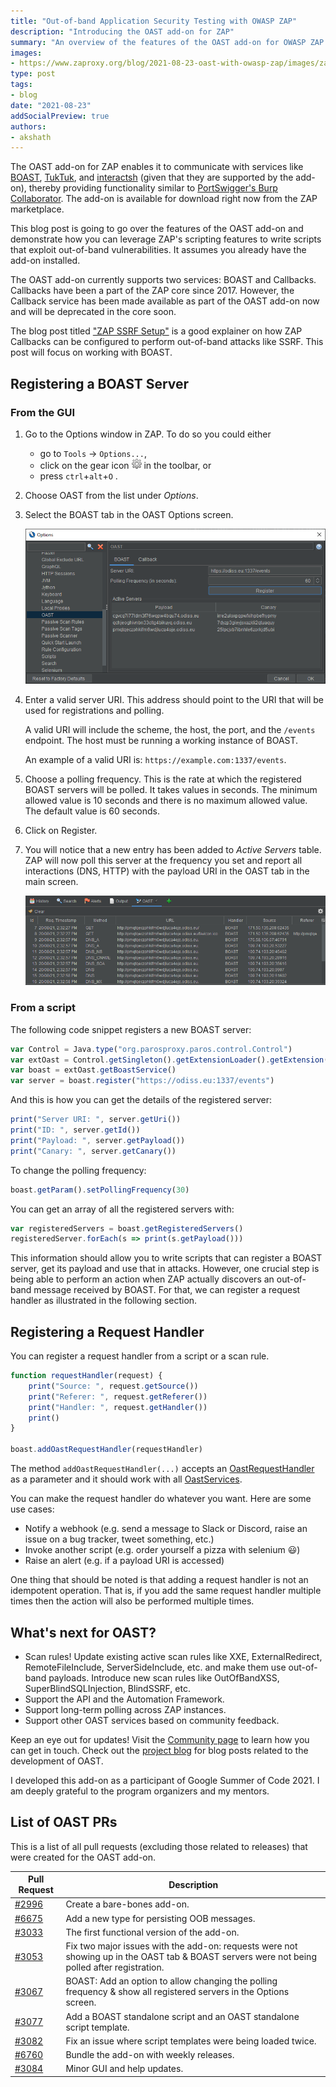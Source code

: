 ```yaml
---
title: "Out-of-band Application Security Testing with OWASP ZAP"
description: "Introducing the OAST add-on for ZAP"
summary: "An overview of the features of the OAST add-on for OWASP ZAP. This add-on allows you to discover out-of-band vulnerabilities like SSRF."
images:
- https://www.zaproxy.org/blog/2021-08-23-oast-with-owasp-zap/images/zap-oast-graphic.png
type: post
tags:
- blog
date: "2021-08-23"
addSocialPreview: true
authors:
- akshath
---
```


The OAST add-on for ZAP enables it to communicate with services like [BOAST](https://github.com/marcoagner/boast), [TukTuk](https://github.com/ArturSS7/TukTuk), and [interactsh](https://github.com/projectdiscovery/interactsh) (given that they are supported by the add-on), thereby providing functionality similar to [PortSwigger's Burp Collaborator](https://portswigger.net/burp/documentation/collaborator). The add-on is available for download right now from the ZAP marketplace.

This blog post is going to go over the features of the OAST add-on and demonstrate how you can leverage ZAP's scripting features to write scripts that exploit out-of-band vulnerabilities. It assumes you already have the add-on installed.

The OAST add-on currently supports two services: BOAST and Callbacks. Callbacks have been a part of the ZAP core since 2017. However, the Callback service has been made available as part of the OAST add-on now and will be deprecated in the core soon. 

The blog post titled ["ZAP SSRF Setup"](/blog/2020-03-09-zap-ssrf-setup/) is a good explainer on how ZAP Callbacks can be configured to perform out-of-band attacks like SSRF. This post will focus on working with BOAST.

## Registering a BOAST Server
### From the GUI
1. Go to the Options window in ZAP. To do so you could either
    - go to `Tools` &rarr; `Options...`, 
    - click on the gear icon ![Gear Icon](images/zap-gear-icon.png) in the toolbar, or 
    - press `ctrl`+`alt`+`O` .
1. Choose OAST from the list under *Options*.
1. Select the BOAST tab in the OAST Options screen.

    ![The OAST Options Screen](images/zap-oast-options.png)

1. Enter a valid server URI. This address should point to the URI that will be used for registrations and polling.

    A valid URI will include the scheme, the host, the port, and the `/events` endpoint. The host must be running a working instance of BOAST.

    An example of a valid URI is: `https://example.com:1337/events`.
1.  Choose a polling frequency. This is the rate at which the registered BOAST servers will be polled. It takes values in seconds. The minimum allowed value is 10 seconds and there is no maximum allowed value. The default value is 60 seconds.
1. Click on Register. 
1. You will notice that a new entry has been added to *Active Servers* table. ZAP will now poll this server at the frequency you set and report all interactions (DNS, HTTP) with the payload URI in the OAST tab in the main screen.

    ![The OAST Tab](images/zap-oast-tab.png)

### From a script
The following code snippet registers a new BOAST server:
```js
var Control = Java.type("org.parosproxy.paros.control.Control")
var extOast = Control.getSingleton().getExtensionLoader().getExtension("ExtensionOast")
var boast = extOast.getBoastService()
var server = boast.register("https://odiss.eu:1337/events")
```

And this is how you can get the details of the registered server:
```js
print("Server URI: ", server.getUri())
print("ID: ", server.getId())
print("Payload: ", server.getPayload())
print("Canary: ", server.getCanary())
```

To change the polling frequency:
```js
boast.getParam().setPollingFrequency(30)
```

You can get an array of all the registered servers with:
```js
var registeredServers = boast.getRegisteredServers()
registeredServer.forEach(s => print(s.getPayload()))
```

This information should allow you to write scripts that can register a BOAST server, get its payload and use that in attacks. However, one crucial step is being able to perform an action when ZAP actually discovers an out-of-band message received by BOAST. For that, we can register a request handler as illustrated in the following section.

## Registering a Request Handler
You can register a request handler from a script or a scan rule.
```js
function requestHandler(request) {
    print("Source: ", request.getSource())
    print("Referer: ", request.getReferer())
    print("Handler: ", request.getHandler())
    print()
}

boast.addOastRequestHandler(requestHandler)
```

The method `addOastRequestHandler(...)` accepts an [OastRequestHandler](https://github.com/zaproxy/zap-extensions/blob/5e5f01d822e3a563336589f339adfedb647d0235/addOns/oast/src/main/java/org/zaproxy/addon/oast/OastRequestHandler.java) as a parameter and it should work with all [OastServices](https://github.com/zaproxy/zap-extensions/blob/5e5f01d822e3a563336589f339adfedb647d0235/addOns/oast/src/main/java/org/zaproxy/addon/oast/OastService.java).

You can make the request handler do whatever you want. Here are some use cases:
- Notify a webhook (e.g. send a message to Slack or Discord, raise an issue on a bug tracker, tweet something, etc.)
- Invoke another script (e.g. order yourself a pizza with selenium 😃)
- Raise an alert (e.g. if a payload URI is accessed)

One thing that should be noted is that adding a request handler is not an idempotent operation. That is, if you add the same request handler multiple times then the action will also be performed multiple times.

## What's next for OAST?
- Scan rules! Update existing active scan rules like XXE, ExternalRedirect, RemoteFileInclude, ServerSideInclude, etc. and make them use out-of-band payloads. Introduce new scan rules like OutOfBandXSS, SuperBlindSQLInjection, BlindSSRF, etc.
- Support the API and the Automation Framework.
- Support long-term polling across ZAP instances.
- Support other OAST services based on community feedback.

Keep an eye out for updates! Visit the [Community page](https://www.zaproxy.org/community/) to learn how you can get in touch. Check out the [project blog](https://ricekot.com/projects/zap-oast/) for blog posts related to the development of OAST.

I developed this add-on as a participant of Google Summer of Code 2021. I am deeply grateful to the program organizers and my mentors.

## List of OAST PRs

This is a list of all pull requests (excluding those related to releases) that were created for the OAST add-on.

|Pull Request|Description|
|---|---|
|[#2996](https://github.com/zaproxy/zap-extensions/pull/2996)|Create a bare-bones add-on.|
|[#6675](https://github.com/zaproxy/zaproxy/pull/6675)|Add a new type for persisting OOB messages.|
|[#3033](https://github.com/zaproxy/zap-extensions/pull/3033)|The first functional version of the add-on.|
|[#3053](https://github.com/zaproxy/zap-extensions/pull/3053)|Fix two major issues with the add-on: requests were not showing up in the OAST tab & BOAST servers were not being polled after registration.|
|[#3067](https://github.com/zaproxy/zap-extensions/pull/3067)|BOAST: Add an option to allow changing the polling frequency & show all registered servers in the Options screen.|
|[#3077](https://github.com/zaproxy/zap-extensions/pull/3077)|Add a BOAST standalone script and an OAST standalone script template.|
|[#3082](https://github.com/zaproxy/zap-extensions/pull/3082)|Fix an issue where script templates were being loaded twice.|
|[#6760](https://github.com/zaproxy/zaproxy/pull/6760)|Bundle the add-on with weekly releases.|
|[#3084](https://github.com/zaproxy/zap-extensions/pull/3084)|Minor GUI and help updates.|
